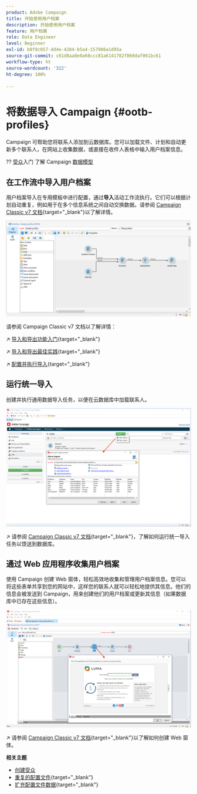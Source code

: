 ```yaml
---
product: Adobe Campaign
title: 开始使用用户档案
description: 开始使用用户档案
feature: 用户档案
role: Data Engineer
level: Beginner
exl-id: b0f8c057-dd4e-4284-b5a4-157986a1d95a
source-git-commit: c61d8aa8e0a68ccc81a6141782f860daf061bc61
workflow-type: ht
source-wordcount: '322'
ht-degree: 100%

---
```


# 将数据导入 Campaign {#ootb-profiles}

Campaign 可帮助您将联系人添加到云数据库。您可以加载文件、计划和自动更新多个联系人，在网站上收集数据，或直接在收件人表格中输入用户档案信息。

?? [受众](audiences.md)入门
了解 Campaign [数据模型](../dev/datamodel.md)

## 在工作流中导入用户档案

用户档案导入在专用模板中进行配置，通过&#x200B;**导入**&#x200B;活动工作流执行。它们可以根据计划自动重复，例如用于在多个信息系统之间自动交换数据。请参阅 [Campaign Classic v7 文档](https://experienceleague.adobe.com/docs/campaign-classic/using/getting-started/importing-and-exporting-data/import-export-workflows.html?lang=zh-Hans){target=&quot;_blank&quot;}以了解详情。

![](assets/import-wf.png)

请参阅 Campaign Classic v7 文档以了解详情：

↗️ [导入和导出功能入门](https://experienceleague.adobe.com/docs/campaign-classic/using/getting-started/importing-and-exporting-data/get-started-data-import-export.html?lang=zh-Hans){target=&quot;_blank&quot;}

↗️ [导入和导出最佳实践](https://experienceleague.adobe.com/docs/campaign-classic/using/getting-started/importing-and-exporting-data/best-practices/import-export-best-practices.html?lang=zh-Hans){target=&quot;_blank&quot;}

↗️ [配置并执行导入](https://experienceleague.adobe.com/docs/campaign-classic/using/getting-started/importing-and-exporting-data/generic-imports-exports/executing-import-jobs.html?lang=zh-Hans){target=&quot;_blank&quot;}

## 运行统一导入

创建并执行通用数据导入任务，以便在云数据库中加载联系人。

![](assets/new-import.png)

↗️ 请参阅 [Campaign Classic v7 文档](https://experienceleague.adobe.com/docs/campaign-classic/using/getting-started/importing-and-exporting-data/generic-imports-exports/about-generic-imports-exports.html?lang=zh-Hans){target=&quot;_blank&quot;}，了解如何运行统一导入任务以馈送到数据库。

## 通过 Web 应用程序收集用户档案

使用 Campaign 创建 Web 窗体，轻松高效地收集和管理用户档案信息。您可以将这些表单共享到您的网站中，这样您的联系人就可以轻松地提供其信息。他们的信息会被发送到 Campaign，用来创建他们的用户档案或更新其信息（如果数据库中已存在这些信息）。

![](assets/web-form-page.png)

↗️ 请参阅 [Campaign Classic v7 文档](https://experienceleague.adobe.com/docs/campaign-classic/using/designing-content/web-forms/about-web-forms.html?lang=zh-Hans){target=&quot;_blank&quot;}以了解如何创建 Web 窗体。

**相关主题**

* [创建受众](audiences.md)
* [重复的配置文件](https://experienceleague.adobe.com/docs/campaign-classic/using/automating-with-workflows/use-cases/data-management/deduplication-merge.html?lang=zh-Hans){target=&quot;_blank&quot;}
* [扩充配置文件数据](https://experienceleague.adobe.com/docs/campaign-classic/using/automating-with-workflows/use-cases/data-management/enriching-data.html?lang=zh-Hans){target=&quot;_blank&quot;}
